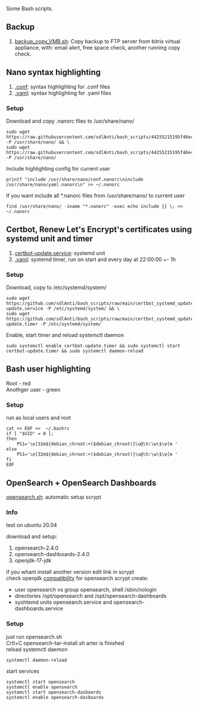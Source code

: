 Some Bash scripts.  
## Backup
1. [backup_copy_VMB.sh](scripts/backup_copy_VMB.sh): Copy backup to FTP server from bitrix virtual appliance, with: email alert, free space check, another running copy check.  
## Nano syntax highlighting
1. [.conf](scripts/nano_syntax_higlighting/conf.nanorc): syntax highlighting for .conf files
2. [.yaml](scripts/nano_syntax_higlighting/yaml.nanorc): syntax highlighting for .yaml files
### Setup  
Download and copy .nanorc files to /usr/share/nano/ 
```
sudo wget https://raw.githubusercontent.com/sdlAnti/bash_scripts/44255215195f46e499537599b02e147b65111cd7/scripts/nano%20syntax%20higlighting/yaml.nanorc -P /usr/share/nano/ && \
sudo wget https://raw.githubusercontent.com/sdlAnti/bash_scripts/44255215195f46e499537599b02e147b65111cd7/scripts/nano%20syntax%20higlighting/conf.nanorc -P /usr/share/nano/
```
Include highlighting config for current user
```
printf "include /usr/share/nano/conf.nanorc\ninclude /usr/share/nano/yaml.nanorc\n" >> ~/.nanorc
```
If you want include all *.nanorc files from /usr/share/nano/ to current user
```
find /usr/share/nano/ -iname "*.nanorc" -exec echo include {} \; >> ~/.nanorc
```
## Certbot, Renew Let's Encrypt's certificates using systemd unit and timer
1. [certbot-update.service](scripts/certbot_systemd_update/certbot-update.service): systemd unit
2. [.yaml](scripts/certbot_systemd_update/certbot-update.timer): systemd timer, run on start and every day at 22:00:00 +- 1h
### Setup
Download, copy to /etc/systemd/system/
```
sudo wget https://github.com/sdlAnti/bash_scripts/raw/main/certbot_systemd_update/certbot-update.service -P /etc/systemd/system/ && \
sudo wget https://github.com/sdlAnti/bash_scripts/raw/main/certbot_systemd_update/certbot-update.timer -P /etc/systemd/system/ 
``` 
Enable, start timer and reload systemctl daemon
```
sudo systemctl enable certbot-update.timer && sudo systemctl start certbot-update.timer && sudo systemctl daemon-reload
```
## Bash user highlighting  
Root - red  
Anothger user - green  
### Setup  
run as local users and root
```
cat << EOF >>  ~/.bashrc
if [ "$UID" = 0 ];
then
    PS1='\e[31m${debian_chroot:+($debian_chroot)}\u@\h:\w\$\e[m '
else
    PS1='\e[32m${debian_chroot:+($debian_chroot)}\u@\h:\w\$\e[m '
fi
EOF
```
## OpenSearch + OpenSearch Dashboards
[opensearch.sh](scripts/opensearch.sh): automatic setup scrypt
### Info  
test on ubuntu 20.04

download and setup:  
1.  opensearch-2.4.0
2.  opensearch-dashboards-2.4.0
3.  openjdk-17-jdk  

if you whant install another version edit link in scrypt  
check openjdk [compatibility](https://opensearch.org/docs/latest/opensearch/install/compatibility/) for opensearch
scrypt create:
- user opensearch vs group opensearch, shell /sbin/nologin
- directories /opt/opensearch and /opt/opensearch-dashboards
- syshtemd units opensearch.service and opensearch-dashboards.service

### Setup  
just run opensearch.sh  
Crtl+C opensearch-tar-install.sh arter is finished  
reload systemctl daemon 
```
systemctl daemon-reload
```
start services
```
systemctl start opensearch
systemctl enable opensearch
systemctl start opensearch-dasboards
systemctl enable opensearch-dasboards
```